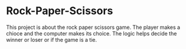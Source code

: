 # Rock-Paper-Scissors

This project is about the rock paper scissors game. The player makes a chioce and the computer makes its choice. 
The logic helps decide the winner or loser or if the game is a tie.
